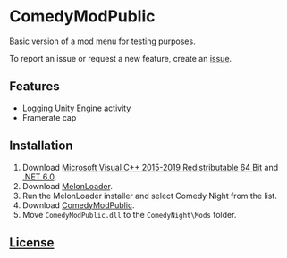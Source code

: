 # ComedyModPublic

Basic version of a mod menu for testing purposes.

To report an issue or request a new feature, create an [issue](https://github.com/BlueLobsterMods/ComedyModPublic/issues).

## Features

- Logging Unity Engine activity
- Framerate cap

## Installation

1. Download [Microsoft Visual C++ 2015-2019 Redistributable 64 Bit](https://aka.ms/vs/16/release/vc_redist.x64.exe) and [.NET 6.0](https://download.visualstudio.microsoft.com/download/pr/396abf58-60df-4892-b086-9ed9c7a914ba/eb344c08fa7fc303f46d6905a0cb4ea3/dotnet-sdk-6.0.428-win-x64.exe).
2. Download [MelonLoader](https://github.com/LavaGang/MelonLoader.Installer/releases/latest/download/MelonLoader.Installer.exe).
3. Run the MelonLoader installer and select Comedy Night from the list.
4. Download [ComedyModPublic](https://github.com/BlueLobsterMods/ComedyModPublic/releases).
5. Move `ComedyModPublic.dll` to the `ComedyNight\Mods` folder.

## [License](https://github.com/BlueLobsterMods/ComedyModPublic/blob/main/LICENSE)
